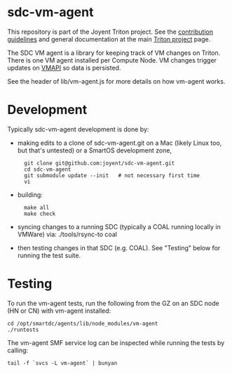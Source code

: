 <!--
    This Source Code Form is subject to the terms of the Mozilla Public
    License, v. 2.0. If a copy of the MPL was not distributed with this
    file, You can obtain one at http://mozilla.org/MPL/2.0/.
-->

<!--
    Copyright 2019 Joyent, Inc.
-->


# sdc-vm-agent

This repository is part of the Joyent Triton project. See the [contribution
guidelines](https://github.com/joyent/triton/blob/master/CONTRIBUTING.md)
and general documentation at the main
[Triton project](https://github.com/joyent/triton) page.

The SDC VM agent is a library for keeping track of VM changes on Triton.
There is one VM agent installed per Compute Node. VM changes trigger updates
on [VMAPI](https://github.com/joyent/sdc-vmapi) so data is persisted.

See the header of lib/vm-agent.js for more details on how vm-agent works.


# Development

Typically sdc-vm-agent development is done by:

- making edits to a clone of sdc-vm-agent.git on a Mac (likely Linux too, but
  that's untested) or a SmartOS development zone,

        git clone git@github.com:joyent/sdc-vm-agent.git
        cd sdc-vm-agent
        git submodule update --init   # not necessary first time
        vi

- building:

        make all
        make check

- syncing changes to a running SDC (typically a COAL running locally in VMWare)
  via:
        ./tools/rsync-to coal

- then testing changes in that SDC (e.g. COAL).
  See "Testing" below for running the test suite.


# Testing

To run the vm-agent tests, run the following from the GZ on an SDC node (HN or
CN) with vm-agent installed:

    cd /opt/smartdc/agents/lib/node_modules/vm-agent
    ./runtests

The vm-agent SMF service log can be inspected while running the tests by calling:

    tail -f `svcs -L vm-agent` | bunyan
